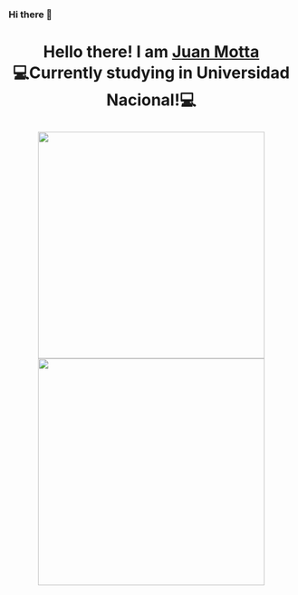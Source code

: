 ### Hi there 👋

<!--
**Juan-Motta/Juan-Motta** is a ✨ _special_ ✨ repository because its `README.md` (this file) appears on your GitHub profile.

Here are some ideas to get you started:

- 🔭 I’m currently working on ...
- 🌱 I’m currently learning ...
- 👯 I’m looking to collaborate on ...
- 🤔 I’m looking for help with ...
- 💬 Ask me about ...
- 📫 How to reach me: ...
- 😄 Pronouns: ...
- ⚡ Fun fact: ...
-->

<h1 align="center"Welcom</h1>

<p align="center">Hello there! I am <a href="https://github.com/Juan-Motta">Juan Motta</a><br>
💻Currently studying in Universidad Nacional!💻<br>

<p align="center"><img src="https://github-readme-stats.vercel.app/api?username=Juan-Motta&show_icons=true&theme=buefy" width="400">
 
 <br>

<img src="https://github-readme-stats.vercel.app/api/top-langs/?username=Juan-Motta&layout=compact&hide=javascript" width="400">


</p>
